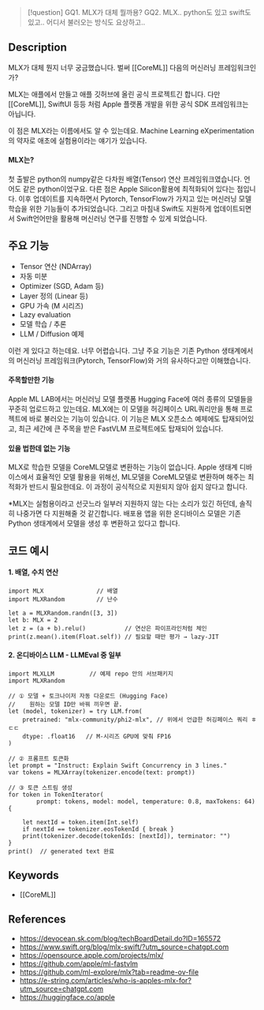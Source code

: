 >[!question]
>GQ1. MLX가 대체 뭘까용?
>GQ2. MLX.. python도 있고 swift도 있고.. 어디서 불러오는 방식도 요상하고..

## Description
MLX가 대체 뭔지 너무 궁금했습니다.  벌써 [[CoreML]] 다음의 머신러닝 프레임워크인가?

MLX는 애플에서 만들고 애플 깃허브에 올린 공식 프로젝트긴 합니다. 다만 [[CoreML]], SwiftUI 등등 처럼 Apple 플랫폼 개발을 위한 공식 SDK 프레임워크는 아닙니다.

이 점은 MLX라는 이름에서도 알 수 있는데요. Machine Learning eXperimentation의 약자로 애초에 실험용이라는 얘기가 있습니다.

#### MLX는?
첫 출발은 python의 numpy같은 다차원 배열(Tensor) 연산 프레임워크였습니다. 언어도 같은 python이었구요. 다른 점은 Apple Silicon활용에 최적화되어 있다는 점입니다.
이후 업데이트를 지속하면서 Pytorch, TensorFlow가 가지고 있는  머신러닝 모델 학습을 위한 기능들이 추가되었습니다.
그리고 마침내 Swift도 지원하게 업데이트되면서 Swift언어만을 활용해 머신러닝 연구를 진행할 수 있게 되었습니다.

## 주요 기능
+ Tensor 연산 (NDArray)
+ 자동 미분
+ Optimizer (SGD, Adam 등)
+ Layer 정의 (Linear 등)
+ GPU 가속 (M 시리즈)
+ Lazy evaluation
+ 모델 학습 / 추론
+ LLM / Diffusion 예제

이런 게 있다고 하는데요. 너무 어렵습니다.
그냥 주요 기능은 기존 Python 생태계에서의 머신러닝 프레임워크(Pytorch, TensorFlow)와 거의 유사하다고만 이해했습니다.

#### 주목할만한 기능
Apple ML LAB에서는 머신러닝 모델 플랫폼 Hugging Face에 여러 종류의 모델들을 꾸준히 업로드하고 있는데요.
MLX에는 이 모델을 허깅페이스 URL쿼리만을 통해 프로젝트에 바로 불러오는 기능이 있습니다.
이 기능은 MLX 오픈소스 예제에도 탑재되어있고, 최근 세간에 큰 주목을 받은 FastVLM 프로젝트에도 탑재되어 있습니다.

#### 있을 법한데 없는 기능
MLX로 학습한 모델을 CoreML모델로 변환하는 기능이 없습니다.
Apple 생태계 디바이스에서 효율적인 모델 활용을 위해선, ML모델을 CoreML모델로 변환하며 해주는 최적화가 반드시 필요한데요. 이 과정이 공식적으로 지원되지 않아 쉽지 않다고 합니다. 

*MLX는 실험용이라고 선긋느라 일부러 지원하지 않는 다는 소리가 있긴 하던데, 솔직히 나중가면 다 지원해줄 것 같긴합니다.
배포용 앱을 위한 온디바이스 모델은 기존 Python 생태계에서 모델을 생성 후 변환하고 있다고 합니다.

## 코드 예시
#### 1. 배열, 수치 연산
```
import MLX               // 배열
import MLXRandom         // 난수

let a = MLXRandom.randn([3, 3])
let b: MLX = 2
let z = (a + b).relu()           // 연산은 파이프라인처럼 체인
print(z.mean().item(Float.self)) // 필요할 때만 평가 → lazy-JIT
```
#### 2. 온디바이스 LLM - LLMEval 중 일부
```
import MLXLLM          // 예제 repo 안의 서브패키지
import MLXRandom

// ① 모델 + 토크나이저 자동 다운로드 (Hugging Face)
//    원하는 모델 ID만 바꿔 끼우면 끝.
let (model, tokenizer) = try LLM.from(
    pretrained: "mlx-community/phi2-mlx", // 위에서 언급한 허깅페이스 쿼리 ㅎㄷㄷ
    dtype: .float16   // M-시리즈 GPU에 맞춰 FP16
)

// ② 프롬프트 토큰화
let prompt = "Instruct: Explain Swift Concurrency in 3 lines."
var tokens = MLXArray(tokenizer.encode(text: prompt))

// ③ 토큰 스트림 생성
for token in TokenIterator(
        prompt: tokens, model: model, temperature: 0.8, maxTokens: 64) {

    let nextId = token.item(Int.self)
    if nextId == tokenizer.eosTokenId { break }
    print(tokenizer.decode(tokenIds: [nextId]), terminator: "")
}
print()  // generated text 완료
```
## Keywords
+ [[CoreML]]

## References
- https://devocean.sk.com/blog/techBoardDetail.do?ID=165572
- https://www.swift.org/blog/mlx-swift/?utm_source=chatgpt.com
- https://opensource.apple.com/projects/mlx/
- https://github.com/apple/ml-fastvlm
- https://github.com/ml-explore/mlx?tab=readme-ov-file
- https://e-string.com/articles/who-is-apples-mlx-for?utm_source=chatgpt.com
- https://huggingface.co/apple